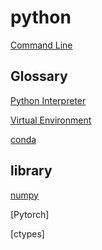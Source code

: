# python

[Command Line]()

## Glossary

[Python Interpreter](python-interperter.md)

[Virtual Environment](python-virtual-environment.md)

[conda](python-conda.md)

## library

[numpy](python-numpy.md)

[Pytorch]

[ctypes]